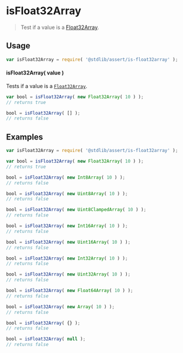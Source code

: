 # isFloat32Array

> Test if a value is a [Float32Array][float32array].


<section class="usage">

## Usage

``` javascript
var isFloat32Array = require( '@stdlib/assert/is-float32array' );
```


#### isFloat32Array( value )

Tests if a value is a [`Float32Array`][float32array].

``` javascript
var bool = isFloat32Array( new Float32Array( 10 ) );
// returns true

bool = isFloat32Array( [] );
// returns false
```

</section>

<!-- /.usage -->


<section class="examples">

## Examples

``` javascript
var isFloat32Array = require( '@stdlib/assert/is-float32array' );

var bool = isFloat32Array( new Float32Array( 10 ) );
// returns true

bool = isFloat32Array( new Int8Array( 10 ) );
// returns false

bool = isFloat32Array( new Uint8Array( 10 ) );
// returns false

bool = isFloat32Array( new Uint8ClampedArray( 10 ) );
// returns false

bool = isFloat32Array( new Int16Array( 10 ) );
// returns false

bool = isFloat32Array( new Uint16Array( 10 ) );
// returns false

bool = isFloat32Array( new Int32Array( 10 ) );
// returns false

bool = isFloat32Array( new Uint32Array( 10 ) );
// returns false

bool = isFloat32Array( new Float64Array( 10 ) );
// returns false

bool = isFloat32Array( new Array( 10 ) );
// returns false

bool = isFloat32Array( {} );
// returns false

bool = isFloat32Array( null );
// returns false
```

</section>

<!-- /.examples -->


<section class="links">

[float32array]: https://developer.mozilla.org/en-US/docs/Web/JavaScript/Reference/Global_Objects/Float32Array

</section>

<!-- /.links -->
